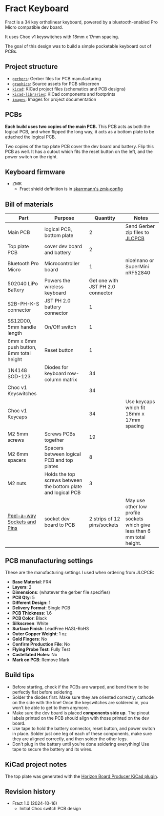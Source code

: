 # Fract Keyboard

Fract is a 34 key ortholinear keyboard, powered by a bluetooth-enabled Pro Micro compatible dev board.

It uses Choc v1 keyswitches with 18mm x 17mm spacing.

The goal of this design was to build a simple pocketable keyboard out of PCBs.

## Project structure

* [`gerbers`](gerbers): Gerber files for PCB manufacturing
* [`graphics`](graphics): Source assets for PCB silkscreen
* [`kicad`](kicad): KiCad project files (schematics and PCB designs)
* [`kicad-libraries`](kicad-libraries): KiCad components and footprints
* [`images`](images): Images for project documentation

## PCBs

**Each build uses two copies of the main PCB.** This PCB acts as both the logical PCB, and when flipped the long way, it acts as a bottom plate to be attached the logical PCB.

Two copies of the top plate PCB cover the dev board and battery. Flip this PCB as well. It has a cutout which fits the reset button on the left, and the power switch on the right.

## Keyboard firmware

* ZMK
    * Fract shield definition is in [skarrmann's zmk-config](https://github.com/skarrmann/zmk-config)

## Bill of materials

Part | Purpose | Quantity | Notes
---- | ------- | -------- | ---------
Main PCB  | logical PCB, bottom plate | 2 | Send Gerber zip files to [JLCPCB](https://jlcpcb.com/)
Top plate PCB  | cover dev board and battery  | 2 | 
Bluetooth Pro Micro | Microcontroller board | 1 | nice!nano or SuperMini nRF52840
502040 LiPo Battery | Powers the wireless keyboard | Get one with JST PH 2.0 connector
S2B-PH-K-S connector | JST PH 2.0 battery connector | 1 |
SS12D00, 5mm handle length | On/Off switch | 1 |
6mm x 6mm push button, 8mm total height | Reset button | 1 |
1N4148 SOD-123 | Diodes for keyboard row-column matrix | 34 |
Choc v1 Keyswitches |  | 34 |
Choc v1 Keycaps |  | 34 | Use keycaps which fit 18mm x 17mm spacing
M2 5mm screws | Screws PCBs together | 19 |
M2 6mm spacers | Spacers between logical PCB and top plates | 8 |
M2 nuts | Holds the top screws between the bottom plate and logical PCB | 3 |
[Peel-a-way Sockets and Pins](https://ringerkeys.com/collections/modders-tools/products/peel-a-way-sockets) | socket dev board to PCB | 2 strips of 12 pins/sockets | May use other low profile sockets which give less than 6 mm total height.

## PCB manufacturing settings

These are the manufacturing settings I used when ordering from JLCPCB:

* **Base Material**: FR4
* **Layers**: 2
* **Dimensions**: (whatever the gerber file specifies)
* **PCB Qty**: 5
* **Different Design**: 1
* **Delivery Format**: Single PCB
* **PCB Thickness**: 1.6
* **PCB Color**: Black
* **Silkscreen**: White
* **Surface Finish**: LeadFree HASL-RoHS
* **Outer Copper Weight**: 1 oz
* **Gold Fingers**: No
* **Confirm Production File**: No
* **Flying Probe Test**: Fully Test
* **Castellated Holes**: No
* **Mark on PCB**: Remove Mark

## Build tips

* Before starting, check if the PCBs are warped, and bend them to be perfectly flat before soldering.
* Solder the diodes first. Make sure they are oriented correctly, cathode on the side with the line! Once the keyswitches are soldered in, you won't be able to get to them anymore.
* Make sure the dev board is placed **components side up**. The pinout labels printed on the PCB should align with those printed on the dev board.
* Use tape to hold the battery connector, reset button, and power switch in place. Solder just one leg of each of these components, make sure they are aligned correctly, and then solder the other legs.
* Don't plug in the battery until you're done soldering everything! Use tape to secure the battery and its wires.

## KiCad project notes

The top plate was generated with the [Horizon Board Producer KiCad plugin](https://github.com/skarrmann/horizon#kicad-project-notes).

## Revision history

* Fract 1.0 (2024-10-16)
    * Initial Choc switch PCB design